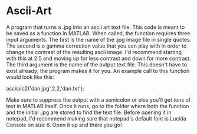 Ascii-Art
=========

A program that turns a .jpg into an ascii art text file.  This code is meant to be saved as a function in MATLAB.  When called, the function requires three input arguments.  The first is the name of the .jpg image file in single quotes.  The second is a gamma correction value that you can play with in order to change the contrast of the resulting ascii image.  I'd recommend starting with this at 2.5 and moving up for less contrast and down for more contrast.  The third argument is the name of the output text file.  This doesn't have to exist already; the program makes it for you.  An example call to this function would look like this:

asciipic2('dan.jpg',2.2,'dan.txt');

Make sure to suppress the output with a semicolon or else you'll get tons of text in MATLAB itself.  Once it runs, go to the folder where both the function and the initial .jpg are stored to find the text file.  Before opening it in notepad, I'd recommend making sure that notepad's default font is Lucida Console on size 6.  Open it up and there you go!
